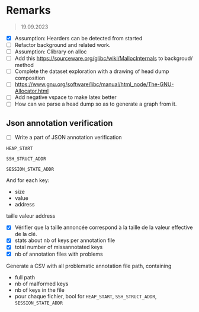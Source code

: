 # Remarks

> 19.09.2023

* [X] Assumption: Hearders can be detected from started
* [ ] Refactor background and related work.
* [ ] Assumption: Clibrary on alloc
* [ ] Add this https://sourceware.org/glibc/wiki/MallocInternals to backgroud/ method
* [ ] Complete the dataset exploration with a drawing of head dump composition
* [ ] https://www.gnu.org/software/libc/manual/html_node/The-GNU-Allocator.html
* [ ] Add negative vspace to make latex better
* [ ] How can we parse a head dump so as to generate a graph from it.

## Json annotation verification

* [ ] Write a part of JSON annotation verification

`HEAP_START`

`SSH_STRUCT_ADDR`

`SESSION_STATE_ADDR`

And for each key:

* size
* value
* address

taille valeur address

* [X] Vérifier que la taille annoncée correspond à la taille de la valeur effective de la clé.
* [X] stats about nb of keys per annotation file
* [X] total number of missannotated keys
* [X] nb of annotation files with problems

Generate a CSV with all problematic annotation file path, containing

* full path
* nb of malformed keys
* nb of keys in the file
* pour chaque fichier, bool for `HEAP_START`, `SSH_STRUCT_ADDR`, `SESSION_STATE_ADDR`
